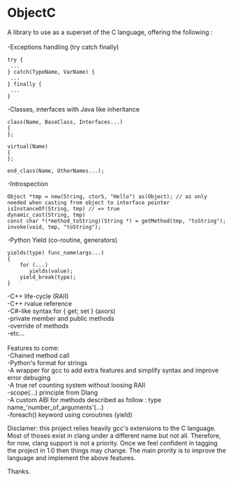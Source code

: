 # ObjectC
A library to use as a superset of the C language, offering the following :</br>
</br>
  -Exceptions handling (try catch finally)</br>
  ```
  try {
   ...
  } catch(TypeName, VarName) {
   ...
  } finally {
   ...
  }
  ```
  -Classes, interfaces with Java like inheritance</br>
  ```
  class(Name, BaseClass, Interfaces...)
  {
  };
  
  virtual(Name)
  {
  };
  
  end_class(Name, OtherNames...);
  ```
  -Introspection
  ```
  Object *tmp = new(String, ctorS, "Hello") as(Object); // as only needed when casting from object to interface pointer
  isInstanceOf(String, tmp) // => true
  dynamic_cast(String, tmp)
  const char *(*method_toString)(String *) = getMethod(tmp, "toString");
  invoke(void, tmp, "toString");
  ```
  -Python Yield (co-routine, generators)</br>
  ```
  yields(type) func_name(args...)
  {
      for (...)
         yields(value);
      yield_break(type);
  }
  ```
  -C++ life-cycle (RAII)</br>
  -C++ rvalue reference</br>
  -C#-like syntax for { get; set } (axors)</br>
  -private member and public methods</br>
  -override of methods</br>
  -etc...</br>
</br>
Features to come:</br>
  -Chained method call</br>
  -Python's format for strings</br>
  -A wrapper for gcc to add extra features and simplify syntax and improve error debuging</br>
  -A true ref counting system without loosing RAII</br>
  -scope(...) principle from Dlang</br>
  -A custom ABI for methods described as follow : type name_'number_of_arguments'(...)</br>
  -foreach() keyword using coroutines (yield)</br>
  
Disclamer: this project relies heavily gcc's extensions to the C language.
Most of thoses exist in clang under a different name but not all.
Therefore, for now, clang support is not a priority.
Once we feel confident in tagging the project in 1.0 then things may change.
The main prority is to improve the language and implement the above features.


Thanks.
